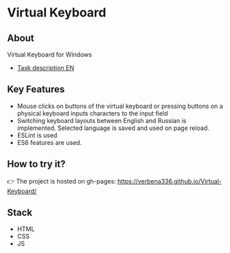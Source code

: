 # Virtual Keyboard

## About

Virtual Keyboard for Windows

* [Task description EN](https://github.com/rolling-scopes-school/tasks/blob/master/tasks/virtual-keyboard/virtual-keyboard-en.md)

## Key Features

* Mouse clicks on buttons of the virtual keyboard or pressing buttons on a physical keyboard inputs characters to the input field
* Switching keyboard layouts between English and Russian is implemented. Selected language is saved and used on page reload.
* ESLint is used
* ES6 features are used.

## How to try it?

👉 The project is hosted on gh-pages: https://verbena336.github.io/Virtual-Keyboard/

## Stack

* HTML
* CSS
* JS
